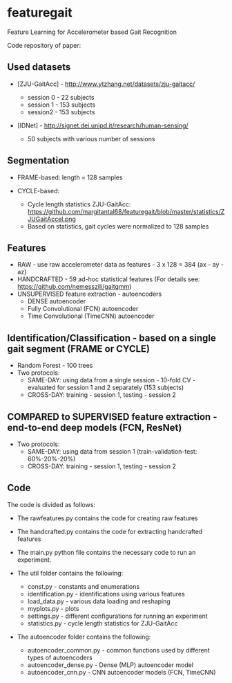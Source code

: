 # featuregait
Feature Learning for Accelerometer based Gait Recognition

Code repository of paper:


## Used datasets
* [ZJU-GaitAcc] - http://www.ytzhang.net/datasets/zju-gaitacc/
   * session 0 - 22 subjects
   * session 1 - 153 subjects
   * session2 - 153 subjects
   
* [IDNet] - http://signet.dei.unipd.it/research/human-sensing/
  * 50 subjects with various number of sessions


## Segmentation


* FRAME-based: length = 128 samples
* CYCLE-based: 

    * Cycle length statistics ZJU-GaitAcc: https://github.com/margitantal68/featuregait/blob/master/statistics/ZJUGaitAccel.png
    * Based on statistics, gait cycles were normalized to 128 samples

## Features
   * RAW - use raw accelerometer data as features - 3 x 128 = 384 (ax - ay - az) 
   * HANDCRAFTED - 59 ad-hoc statistical features (For details see: https://github.com/nemesszili/gaitgmm)
   * UNSUPERVISED feature extraction - autoencoders
      * DENSE autoencoder 
      * Fully Convolutional (FCN) autoencoder
      * Time Convolutional (TimeCNN) autoencoder
      
## Identification/Classification - based on a single gait segment (FRAME or CYCLE)
   * Random Forest - 100 trees
   * Two protocols:
      * SAME-DAY: using data from a single session - 10-fold CV - evaluated for session 1 and 2 separately (153 subjects)
      * CROSS-DAY: training - session 1, testing - session 2
      
## COMPARED to SUPERVISED feature extraction - end-to-end deep models (FCN, ResNet)
   * Two protocols:
      * SAME-DAY: using data from  session 1 (train-validation-test: 60%-20%-20%)
      * CROSS-DAY: training - session 1, testing - session 2
      
## Code
The code is divided as follows:
  
  * The rawfeatures.py contains the code for creating raw features
  * The handcrafted.py contains the code for extracting handcrafted features
  * The main.py python file contains the necessary code to run an experiment.

  * The util folder contains the following:
    * const.py - constants and enumerations 
    * identification.py - identifications using various features
    * load_data.py - various data loading and reshaping
    * myplots.py - plots
    * settings.py - different configurations for running an experiment
    * statistics.py - cycle length statistics for ZJU-GaitAcc
  
  * The autoencoder folder contains the following:
    * autoencoder_common.py - common functions used by different types of autoencoders
    * autoencoder_dense.py - Dense (MLP) autoencoder model
    * autoencoder_cnn.py - CNN autoencoder models (FCN, TimeCNN)
 